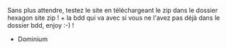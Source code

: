 
Sans plus attendre, testez le site en téléchargeant le zip dans le dossier hexagon site zip ! + la bdd qui va avec si vous ne l'avez pas déjà dans le dossier bdd, enjoy :-) ! 

- Dominium
